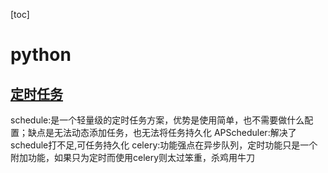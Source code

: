 [toc]

# python

## [定时任务](../python/package/_01_schedulers.py)

schedule:是一个轻量级的定时任务方案，优势是使用简单，也不需要做什么配置；缺点是无法动态添加任务，也无法将任务持久化
APScheduler:解决了schedule打不足,可任务持久化
celery:功能强点在异步队列，定时功能只是一个附加功能，如果只为定时而使用celery则太过笨重，杀鸡用牛刀

